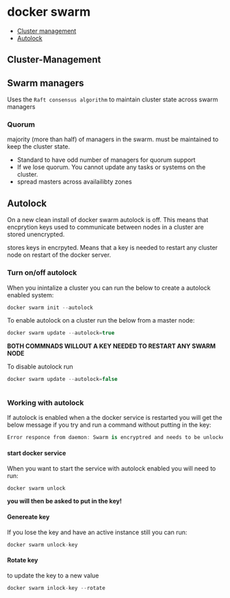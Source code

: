 # docker swarm

- [Cluster management](##Cluster-Management)
- [Autolock](##Autolock)

## Cluster-Management

## Swarm managers

Uses the `Raft consensus algorithm` to maintain cluster state across swarm managers

### Quorum

majority (more than half) of managers in the swarm. must be maintained to keep the cluster state.

- Standard to have odd number of managers for quorum support
- If we lose quorum. You cannot update any tasks or systems on the cluster.
- spread masters across availailibty zones

## Autolock

On a new clean install of docker swarm autolock is off. This means that encprytion keys used to communicate between nodes in a cluster are stored unencrypted.

stores keys in encrpyted. Means that a key is needed to restart any cluster node on restart of the docker server.

### Turn on/off autolock

When you inintalize a cluster you can run the below to create a autolock enabled system:

``` c#
docker swarm init --autolock
```

To enable autolock on a cluster run the below from a master node:

``` c#
docker swarm update --autolock=true
```

**BOTH COMMNADS WILLOUT A KEY NEEDED TO RESTART ANY SWARM NODE**

To disable autolock run

``` c#
docker swarm update --autolock=false
```



``` c#

```


### Working with autolock

If autolock is enabled when a the docker service is restarted you will get the below message if you try and run a command without putting in the key:

``` c#
Error responce from daemon: Swarm is encryptred and needs to be unlocked before it can be used. Please use "docker swarm unlock" to unlock it.
```

#### start docker service

When you want to start the service with autolock enabled you will need to run:

``` c#
docker swarm unlock
```

**you will then be asked to put in the key!**

#### Genereate key

If you lose the key and have an active instance still you can run:

``` c#
docker swarm unlock-key
```

#### Rotate key

to update the key to a new value

``` c#
docker swarm inlock-key --rotate
```
